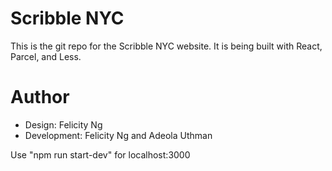 # Scribble NYC
This is the git repo for the Scribble NYC website. It is being built with React, Parcel, and Less.

# Author
- Design: Felicity Ng
- Development: Felicity Ng and Adeola Uthman

Use "npm run start-dev" for localhost:3000
